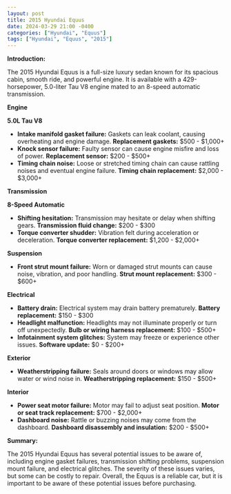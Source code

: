 ```yaml
---
layout: post
title: 2015 Hyundai Equus
date: 2024-03-29 21:00 -0400
categories: ["Hyundai", "Equus"]
tags: ["Hyundai", "Equus", "2015"]
---
```

**Introduction:**

The 2015 Hyundai Equus is a full-size luxury sedan known for its spacious cabin, smooth ride, and powerful engine. It is available with a 429-horsepower, 5.0-liter Tau V8 engine mated to an 8-speed automatic transmission.

**Engine**

**5.0L Tau V8**

* **Intake manifold gasket failure:** Gaskets can leak coolant, causing overheating and engine damage. **Replacement gaskets:** $500 - $1,000+
* **Knock sensor failure:** Faulty sensor can cause engine misfire and loss of power. **Replacement sensor:** $200 - $500+
* **Timing chain noise:** Loose or stretched timing chain can cause rattling noises and eventual engine failure. **Timing chain replacement:** $2,000 - $3,000+

**Transmission**

**8-Speed Automatic**

* **Shifting hesitation:** Transmission may hesitate or delay when shifting gears. **Transmission fluid change:** $200 - $300
* **Torque converter shudder:** Vibration felt during acceleration or deceleration. **Torque converter replacement:** $1,200 - $2,000+

**Suspension**

* **Front strut mount failure:** Worn or damaged strut mounts can cause noise, vibration, and poor handling. **Strut mount replacement:** $300 - $600+

**Electrical**

* **Battery drain:** Electrical system may drain battery prematurely. **Battery replacement:** $150 - $300
* **Headlight malfunction:** Headlights may not illuminate properly or turn off unexpectedly. **Bulb or wiring harness replacement:** $100 - $500+
* **Infotainment system glitches:** System may freeze or experience other issues. **Software update:** $0 - $200+

**Exterior**

* **Weatherstripping failure:** Seals around doors or windows may allow water or wind noise in. **Weatherstripping replacement:** $150 - $500+

**Interior**

* **Power seat motor failure:** Motor may fail to adjust seat position. **Motor or seat track replacement:** $700 - $2,000+
* **Dashboard noise:** Rattle or buzzing noises may come from the dashboard. **Dashboard disassembly and insulation:** $200 - $500+

**Summary:**

The 2015 Hyundai Equus has several potential issues to be aware of, including engine gasket failures, transmission shifting problems, suspension mount failure, and electrical glitches. The severity of these issues varies, but some can be costly to repair. Overall, the Equus is a reliable car, but it is important to be aware of these potential issues before purchasing.
